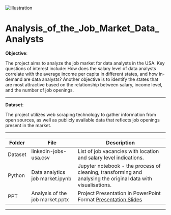 ![Illustration]()

# Analysis_of_the_Job_Market_Data_Analysts

**Objective**:

The project aims to analyze the job market for data analysts in the USA. Key questions of interest include: How does the salary level of data analysts correlate with the average income per capita in different states, and how in-demand are data analysts? Another objective is to identify the states that are most attractive based on the relationship between salary, income level, and the number of job openings.

---

**Dataset**:

The project utilizes web scraping technology to gather information from open sources, as well as publicly available data that reflects job openings present in the market.

---

| Folder | File | Description |
|-----------------|-----------------|-----------------|
| Dataset    | linkedin-jobs-usa.csv   |List of job vacancies with location and salary level indications.     |
|Python   | Data analytics job market.ipynb |Jupyter notebook - the process of cleaning, transforming and analysing the original data with visualisations.|
|PPT | Analysis of the job market.pptx  |Project Presentation in PowerPoint Format [Presentation Slides](https://docs.google.com/presentation/d/1hSSH3n5nxBVuActwX096K9ATBWQofWqi/edit?usp=sharing&ouid=107238061358838634876&rtpof=true&sd=true)|
---
